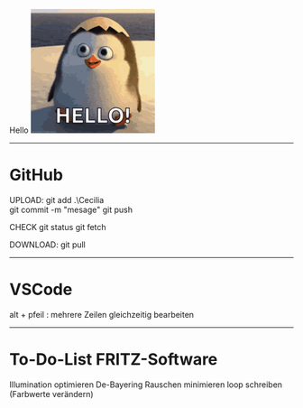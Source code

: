 Hello 
![hello](./../hello-there-private-from-penguins-of-madagascar.gif)

---
# GitHub
UPLOAD:
git add .\Cecilia\
git commit -m "mesage"
git push

CHECK
git status
git fetch

DOWNLOAD:
git pull

---
# VSCode
alt + pfeil : mehrere Zeilen gleichzeitig bearbeiten

---
# To-Do-List FRITZ-Software
Illumination optimieren
De-Bayering Rauschen minimieren 
loop schreiben (Farbwerte verändern)